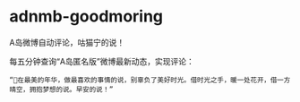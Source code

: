 # adnmb-goodmoring
A岛微博自动评论，咕猫宁的说！

每五分钟查询“A岛匿名版”微博最新动态，实现评论：

```
“🎺在最美的年华，做最喜欢的事情的说，别辜负了美好时光。借时光之手，暖一处花开，借一方晴空，拥抱梦想的说。早安的说！”
```
